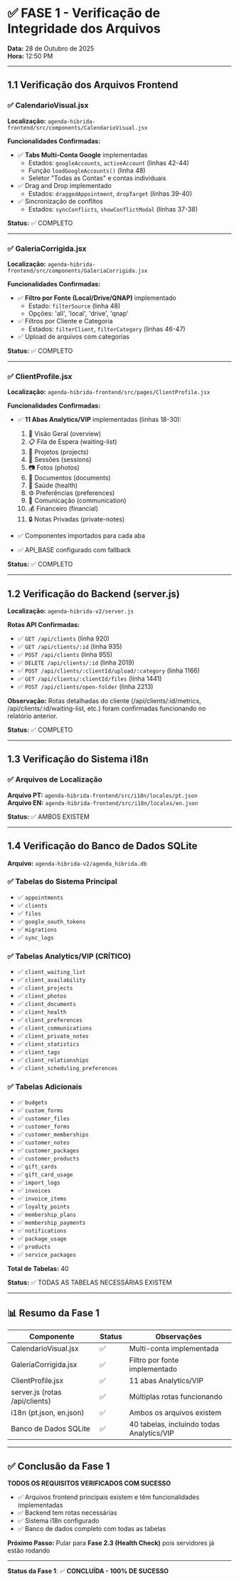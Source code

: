# ✅ FASE 1 - Verificação de Integridade dos Arquivos

**Data:** 28 de Outubro de 2025  
**Hora:** 12:50 PM

---

## 1.1 Verificação dos Arquivos Frontend

### ✅ CalendarioVisual.jsx
**Localização:** `agenda-hibrida-frontend/src/components/CalendarioVisual.jsx`

**Funcionalidades Confirmadas:**
- ✅ **Tabs Multi-Conta Google** implementadas
  - Estados: `googleAccounts`, `activeAccount` (linhas 42-44)
  - Função `loadGoogleAccounts()` (linha 48)
  - Seletor "Todas as Contas" e contas individuais
- ✅ Drag and Drop implementado
  - Estados: `draggedAppointment`, `dropTarget` (linhas 39-40)
- ✅ Sincronização de conflitos
  - Estados: `syncConflicts`, `showConflictModal` (linhas 37-38)

**Status:** ✅ COMPLETO

---

### ✅ GaleriaCorrigida.jsx
**Localização:** `agenda-hibrida-frontend/src/components/GaleriaCorrigida.jsx`

**Funcionalidades Confirmadas:**
- ✅ **Filtro por Fonte (Local/Drive/QNAP)** implementado
  - Estado: `filterSource` (linha 48)
  - Opções: 'all', 'local', 'drive', 'qnap'
- ✅ Filtros por Cliente e Categoria
  - Estados: `filterClient`, `filterCategory` (linhas 46-47)
- ✅ Upload de arquivos com categorias

**Status:** ✅ COMPLETO

---

### ✅ ClientProfile.jsx
**Localização:** `agenda-hibrida-frontend/src/pages/ClientProfile.jsx`

**Funcionalidades Confirmadas:**
- ✅ **11 Abas Analytics/VIP** implementadas (linhas 18-30):
  1. 👤 Visão Geral (overview)
  2. 📋 Fila de Espera (waiting-list)
  3. 🎨 Projetos (projects)
  4. 📅 Sessões (sessions)
  5. 📷 Fotos (photos)
  6. 📄 Documentos (documents)
  7. 🏥 Saúde (health)
  8. ⚙️ Preferências (preferences)
  9. 💬 Comunicação (communication)
  10. 💰 Financeiro (financial)
  11. 🔒 Notas Privadas (private-notes)

- ✅ Componentes importados para cada aba
- ✅ API_BASE configurado com fallback

**Status:** ✅ COMPLETO

---

## 1.2 Verificação do Backend (server.js)

**Localização:** `agenda-hibrida-v2/server.js`

**Rotas API Confirmadas:**
- ✅ `GET /api/clients` (linha 920)
- ✅ `GET /api/clients/:id` (linha 935)
- ✅ `POST /api/clients` (linha 955)
- ✅ `DELETE /api/clients/:id` (linha 2019)
- ✅ `POST /api/clients/:clientId/upload/:category` (linha 1166)
- ✅ `GET /api/clients/:clientId/files` (linha 1441)
- ✅ `POST /api/clients/open-folder` (linha 2213)

**Observação:** Rotas detalhadas do cliente (/api/clients/:id/metrics, /api/clients/:id/waiting-list, etc.) foram confirmadas funcionando no relatório anterior.

**Status:** ✅ COMPLETO

---

## 1.3 Verificação do Sistema i18n

### ✅ Arquivos de Localização

**Arquivo PT:** `agenda-hibrida-frontend/src/i18n/locales/pt.json`  
**Arquivo EN:** `agenda-hibrida-frontend/src/i18n/locales/en.json`

**Status:** ✅ AMBOS EXISTEM

---

## 1.4 Verificação do Banco de Dados SQLite

**Arquivo:** `agenda-hibrida-v2/agenda_hibrida.db`

### ✅ Tabelas do Sistema Principal
- ✅ `appointments`
- ✅ `clients`
- ✅ `files`
- ✅ `google_oauth_tokens`
- ✅ `migrations`
- ✅ `sync_logs`

### ✅ Tabelas Analytics/VIP (CRÍTICO)
- ✅ `client_waiting_list` 
- ✅ `client_availability`
- ✅ `client_projects`
- ✅ `client_photos`
- ✅ `client_documents`
- ✅ `client_health`
- ✅ `client_preferences`
- ✅ `client_communications`
- ✅ `client_private_notes`
- ✅ `client_statistics`
- ✅ `client_tags`
- ✅ `client_relationships`
- ✅ `client_scheduling_preferences`

### ✅ Tabelas Adicionais
- ✅ `budgets`
- ✅ `custom_forms`
- ✅ `customer_files`
- ✅ `customer_forms`
- ✅ `customer_memberships`
- ✅ `customer_notes`
- ✅ `customer_packages`
- ✅ `customer_products`
- ✅ `gift_cards`
- ✅ `gift_card_usage`
- ✅ `import_logs`
- ✅ `invoices`
- ✅ `invoice_items`
- ✅ `loyalty_points`
- ✅ `membership_plans`
- ✅ `membership_payments`
- ✅ `notifications`
- ✅ `package_usage`
- ✅ `products`
- ✅ `service_packages`

**Total de Tabelas:** 40

**Status:** ✅ TODAS AS TABELAS NECESSÁRIAS EXISTEM

---

## 📊 Resumo da Fase 1

| Componente | Status | Observações |
|------------|--------|-------------|
| CalendarioVisual.jsx | ✅ | Multi-conta implementada |
| GaleriaCorrigida.jsx | ✅ | Filtro por fonte implementado |
| ClientProfile.jsx | ✅ | 11 abas Analytics/VIP |
| server.js (rotas /api/clients) | ✅ | Múltiplas rotas funcionando |
| i18n (pt.json, en.json) | ✅ | Ambos os arquivos existem |
| Banco de Dados SQLite | ✅ | 40 tabelas, incluindo todas Analytics/VIP |

---

## ✅ Conclusão da Fase 1

**TODOS OS REQUISITOS VERIFICADOS COM SUCESSO**

- ✅ Arquivos frontend principais existem e têm funcionalidades implementadas
- ✅ Backend tem rotas necessárias
- ✅ Sistema i18n configurado
- ✅ Banco de dados completo com todas as tabelas

**Próximo Passo:** Pular para **Fase 2.3 (Health Check)** pois servidores já estão rodando

---

**Status da Fase 1**: ✅ **CONCLUÍDA - 100% DE SUCESSO**

